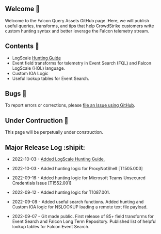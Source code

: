 ## Welcome :pineapple:	

Welcome to the Falcon Query Assets GitHub page. Here, we will publish useful queries, transforms, and tips that help CrowdStrike customers write custom hunting syntax and better leverage the Falcon telemetry stream.

## Contents :bookmark_tabs:	

- LogScale [Hunting Guide](https://github.com/CrowdStrike/falcon-query-assets/wiki/Hunting-&-Investigation)
- Event field transforms for telemetry in Event Search (FQL) and Falcon LogScale (HQL) language.
- Custom IOA Logic
- Useful lookup tables for Event Search.

## Bugs :lady_beetle:

To report errors or corrections, please [file an Issue using GitHub](https://github.com/CrowdStrike/falcon-query-assets/issues).

## Under Contruction :construction:

This page will be perpetually under construction.

## Major Release Log :shipit:

- 2022-10-03 - [Added LogScale Hunting Guide.](https://github.com/CrowdStrike/falcon-query-assets/wiki/Hunting-&-Investigation)

- 2022-10-03 - Added hunting logic for ProxyNotShell [T1505.003]

- 2022-09-16 - Added hunting logic for Microsoft Teams Unsecured Credentials Issue [T1552.001]

- 2022-09-12 - Added hunting logic for T1087.001. 

- 2022-09-08 - Added useful search functions. Added hunting and Custom IOA logic for NSLOOKUP loading a remote text file payload. 

- 2022-09-07 - Git made public. First release of 85+ field transforms for Event Search and Falcon Long Term Repository. Published list of helpful lookup tables for Falcon Event Search. 